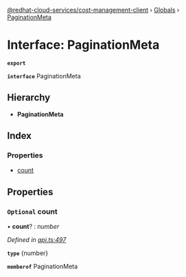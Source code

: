 [@redhat-cloud-services/cost-management-client](../README.md) › [Globals](../globals.md) › [PaginationMeta](paginationmeta.md)

# Interface: PaginationMeta

**`export`** 

**`interface`** PaginationMeta

## Hierarchy

* **PaginationMeta**

## Index

### Properties

* [count](paginationmeta.md#optional-count)

## Properties

### `Optional` count

• **count**? : *number*

*Defined in [api.ts:497](https://github.com/RedHatInsights/javascript-clients/blob/master/packages/cost-management/api.ts#L497)*

**`type`** {number}

**`memberof`** PaginationMeta

